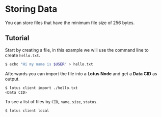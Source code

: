 # Storing Data

You can store files that have the minimum file size of 256 bytes.

## Tutorial

Start by creating a file, in this example we will use the command line to create `hello.txt`.

```sh
$ echo "Hi my name is $USER" > hello.txt
```

Afterwards you can import the file into a **Lotus Node** and get a **Data CID** as output.

```sh
$ lotus client import ./hello.txt
<Data CID>
```

To see a list of files by `CID`, `name`, `size`, `status`.

```sh
$ lotus client local
```
